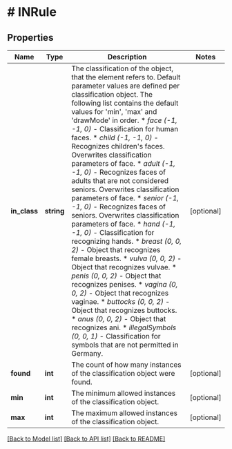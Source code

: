# # INRule

## Properties

Name | Type | Description | Notes
------------ | ------------- | ------------- | -------------
**in_class** | **string** | The classification of the object, that the element refers to. Default parameter values are defined per classification object. The following list contains the default values for &#39;min&#39;, &#39;max&#39; and &#39;drawMode&#39; in order. * _face_ _(-1, -1, 0)_ - Classification for human faces. * _child_ _(-1, -1, 0)_ - Recognizes children&#39;s faces. Overwrites classification parameters of face. * _adult_ _(-1, -1, 0)_ - Recognizes faces of adults that are not considered seniors. Overwrites classification parameters of face. * _senior_ _(-1, -1, 0)_ - Recognizes faces of seniors. Overwrites classification parameters of face. * _hand_ _(-1, -1, 0)_ - Classification for recognizing hands. * _breast_ _(0, 0, 2)_ - Object that recognizes female breasts. * _vulva_ _(0, 0, 2)_ - Object that recognizes vulvae. * _penis_ _(0, 0, 2)_ - Object that recognizes penises. * _vagina_ _(0, 0, 2)_ - Object that recognizes vaginae. * _buttocks_ _(0, 0, 2)_ - Object that recognizes buttocks. * _anus_ _(0, 0, 2)_ - Object that recognizes ani. * _illegalSymbols_ _(0, 0, 1)_ - Classification for symbols that are not permitted in Germany. | [optional] 
**found** | **int** | The count of how many instances of the classification object were found. | [optional] 
**min** | **int** | The minimum allowed instances of the classification object. | [optional] 
**max** | **int** | The maximum allowed instances of the classification object. | [optional] 

[[Back to Model list]](../../README.md#documentation-for-models) [[Back to API list]](../../README.md#documentation-for-api-endpoints) [[Back to README]](../../README.md)


